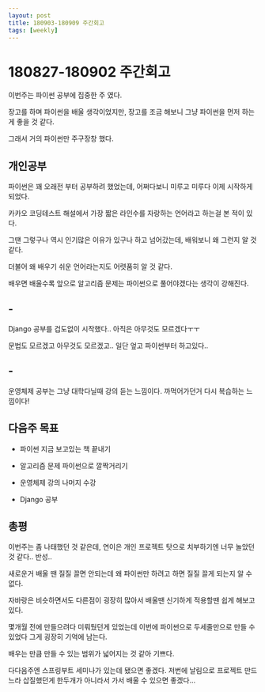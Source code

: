 ```yaml
---
layout: post
title: 180903-180909 주간회고
tags: [weekly]
---
```


# 180827-180902 주간회고

이번주는 파이썬 공부에 집중한 주 였다.

장고를 하며 파이썬을 배울 생각이었지만, 장고를 조금 해보니 그냥 파이썬을 먼저 하는게 좋을 것 같다.

그래서 거의 파이썬만 주구장창 했다.


## 개인공부

파이썬은 꽤 오래전 부터 공부하려 했었는데, 어쩌다보니 미루고 미루다 이제 시작하게 되었다.

카카오 코딩테스트 해설에서 가장 짧은 라인수를 자랑하는 언어라고 하는걸 본 적이 있다.

그땐 그렇구나 역시 인기많은 이유가 있구나 하고 넘어갔는데, 배워보니 왜 그런지 알 것 같다.

더불어 왜 배우기 쉬운 언어라는지도 어렷품히 알 것 같다.

배우면 배울수록 앞으로 알고리즘 문제는 파이썬으로 풀어야겠다는 생각이 강해진다.


## -

Django 공부를 겁도없이 시작했다.. 아직은 아무것도 모르겠다ㅜㅜ

문법도 모르겠고 아무것도 모르겠고.. 일단 엎고 파이썬부터 하고있다.. 


## -

운영체제 공부는 그냥 대학다닐때 강의 듣는 느낌이다. 까먹어가던거 다시 복습하는 느낌이다!


## 다음주 목표

* 파이썬 지금 보고있는 책 끝내기

* 알고리즘 문제 파이썬으로 깔짝거리기

* 운영체제 강의 나머지 수강

* Django 공부


## 총평

이번주는 좀 나태했던 것 같은데, 연이은 개인 프로젝트 탓으로 치부하기엔 너무 놀았던 것 같다.. 반성..

새로운거 배울 땐 질질 끌면 안되는데 왜 파이썬만 하려고 하면 질질 끌게 되는지 알 수 없다.

자바랑은 비슷하면서도 다른점이 굉장히 많아서 배울땐 신기하게 적용할땐 쉽게 해보고있다.

몇개월 전에 만들으려다 미뤄뒀던게 있었는데 이번에 파이썬으로 두세줄만으로 만들 수 있었다 그게 굉장히 기억에 남는다.

배우는 만큼 만들 수 있는 범위가 넓어지는 것 같아 기쁘다.

다다음주엔 스프링부트 세미나가 있는데 됐으면 좋겠다. 저번에 날림으로 프로젝트 만드느라 삽질했던게 한두개가 아니라서 가서 배울 수 있으면 좋겠다...
